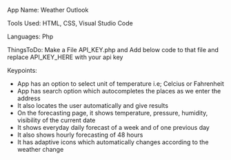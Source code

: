 App Name: Weather Outlook

Tools Used: HTML, CSS, Visual Studio Code

Languages: Php

ThingsToDo: Make a File API_KEY.php and Add below code to that file and replace API_KEY_HERE with your api key 
<?php 
echo "API_KEY_HERE";
?>

Keypoints:
* App has an option to select unit of temperature i.e; Celcius or Fahrenheit
* App has search option which autocompletes the places as we enter the address
* It also locates the user automatically and give results
* On the forecasting page, it shows temperature, pressure, humidity, visibility of the current date
* It shows everyday daily forecast of a week and of one previous day
* It also shows hourly forecasting of 48 hours
* It has adaptive icons which automatically changes according to the weather change
